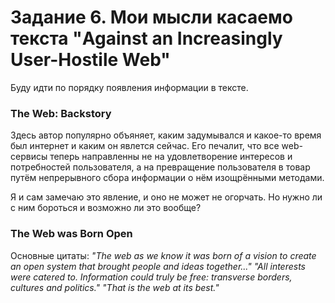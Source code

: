 # Задание 6. Мои мысли касаемо текста "Against an Increasingly User-Hostile Web"
 
Буду идти по порядку появления информации в тексте.


### The Web: Backstory

Здесь автор популярно объяняет, каким задумывался и какое-то время был интернет и каким он явлется сейчас. Его печалит, что все web-сервисы теперь направленны не на удовлетворение интересов и потребностей пользователя, а на превращение пользователя в товар путём непрерывного сбора информации о нём изощрёнными методами.

Я и сам замечаю это явление, и оно не может не огорчать. Но нужно ли с ним бороться и возможно ли это вообще?


### The Web was Born Open

Основные цитаты:
    *"The web as we know it was born of a vision to create an open system that brought people and ideas together..."
    "All interests were catered to. Information could truly be free: transverse borders, cultures and politics."
    "That is the web at its best."*